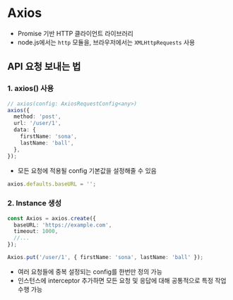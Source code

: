 # Axios

- Promise 기반 HTTP 클라이언트 라이브러리
- node.js에서는 `http` 모듈을, 브라우저에서는 `XMLHttpRequests` 사용

## API 요청 보내는 법

### 1. axios() 사용

```ts
// axios(config: AxiosRequestConfig<any>)
axios({
  method: 'post',
  url: '/user/1',
  data: {
    firstName: 'sona',
    lastName: 'ball',
  },
});
```

- 모든 요청에 적용될 config 기본값을 설정해줄 수 있음

```ts
axios.defaults.baseURL = '';
```

### 2. Instance 생성

```ts
const Axios = axios.create({
  baseURL: 'https://example.com',
  timeout: 1000,
  //...
});

Axios.put('/user/1', { firstName: 'sona', lastName: 'ball' });
```

- 여러 요청들에 중복 설정되는 config를 한번만 정의 가능
- 인스턴스에 interceptor 추가하면 모든 요청 및 응답에 대해 공통적으로 특정 작업 수행 가능
